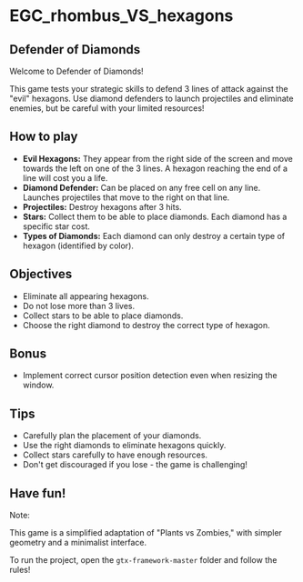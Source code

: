 # EGC_rhombus_VS_hexagons

## Defender of Diamonds

Welcome to Defender of Diamonds!

This game tests your strategic skills to defend 3 lines of attack against the "evil" hexagons. Use diamond defenders to launch projectiles and eliminate enemies, but be careful with your limited resources!

## How to play

- **Evil Hexagons:** They appear from the right side of the screen and move towards the left on one of the 3 lines. A hexagon reaching the end of a line will cost you a life.
- **Diamond Defender:** Can be placed on any free cell on any line. Launches projectiles that move to the right on that line.
- **Projectiles:** Destroy hexagons after 3 hits.
- **Stars:** Collect them to be able to place diamonds. Each diamond has a specific star cost.
- **Types of Diamonds:** Each diamond can only destroy a certain type of hexagon (identified by color).

## Objectives

- Eliminate all appearing hexagons.
- Do not lose more than 3 lives.
- Collect stars to be able to place diamonds.
- Choose the right diamond to destroy the correct type of hexagon.

## Bonus

- Implement correct cursor position detection even when resizing the window.

## Tips

- Carefully plan the placement of your diamonds.
- Use the right diamonds to eliminate hexagons quickly.
- Collect stars carefully to have enough resources.
- Don't get discouraged if you lose - the game is challenging!

## Have fun!

Note:

This game is a simplified adaptation of "Plants vs Zombies," with simpler geometry and a minimalist interface.

To run the project, open the `gtx-framework-master` folder and follow the rules!
